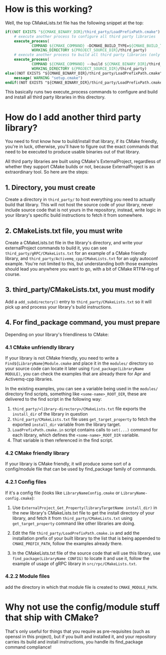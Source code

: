 # How is this working?

Well, the top CMakeLists.txt file has the following snippet at the top:

```cmake
if((NOT EXISTS "${CMAKE_BINARY_DIR}/third_party/LoadPrefixPath.cmake") OR ("${FORCE_THIRD_PARTY_BUILD}"))
    # execute another process to configure all third party libraries
    execute_process(
            COMMAND ${CMAKE_COMMAND} -DCMAKE_BUILD_TYPE=${CMAKE_BUILD_TYPE} -G ${CMAKE_GENERATOR} -H. -B${CMAKE_BINARY_DIR}/third_party
            WORKING_DIRECTORY ${PROJECT_SOURCE_DIR}/third_party)
    # execute another process to build all third party libraries (only if we don't have them!)
    execute_process(
            COMMAND ${CMAKE_COMMAND} --build ${CMAKE_BINARY_DIR}/third_party
            WORKING_DIRECTORY ${PROJECT_SOURCE_DIR}/third_party)
else((NOT EXISTS "${CMAKE_BINARY_DIR}/third_party/LoadPrefixPath.cmake") OR ("${FORCE_THIRD_PARTY_BUILD}"))
    message( WARNING "setup.cmake")
endif((NOT EXISTS "${CMAKE_BINARY_DIR}/third_party/LoadPrefixPath.cmake") OR ("${FORCE_THIRD_PARTY_BUILD}"))
```

This basically runs two execute_process commands to configure and build and install all third party libraries in this
directory.


# How do I add another third party library?

You need to first know how to build/install that library, if its CMake friendly, you're in luck, otherwise, you'll have 
to figure out the exact commands that need to be executed to produce usable binaries out of that library.

All third party libraries are built using CMake's ExternalProject, regardless of whether they support CMake builds or
not, because ExternalProject is an extraordinary tool. So here are the steps:

## 1. Directory, you must create
Create a directory in `third_party/` to host everything you need to actually build that library. This will not host
the source code of your library, never include source code that is not yours in the repository, instead, write logic in
your library's specific build instructions to fetch it from somewhere.

## 2. CMakeLists.txt file, you must write
Create a CMakeLists.txt file in the library's directory, and write your externalProject commands to build it, you
can see `third_party/gRPC/CMakeLists.txt` for an example of a CMake friendly library, and 
`third_party/Activemq_cpp/CMakeLists.txt` for an ugly autoconf example. You're not limited to this, but understanding 
both those examples should lead you anywhere you want to go, with a bit of CMake RTFM-ing of course.

## 3. third_party/CMakeLists.txt, you must modify

Add a `add_subdirectory()` entry to `third_party/CMakeLists.txt` so it will pick up and process your library's build 
instructions.

## 4. For find_package command, you must prepare

Depending on your library's friendliness to CMake:

### 4.1 CMake unfriendly library
 If your library is not CMake friendly, you need to write a `Find${LibraryName}Module.cmake` and place it in the 
`modules/` directory so your source code can locate it later using `find_package(LibraryName MODULE)`, you can check
the examples that are already there for Apr and Activemq-cpp libraries.

In the existing examples, you can see a variable being used in the `modules/` directory find scripts, something like
`<some-name>_ROOT_DIR`, these are delivered to the find script in the following way:
1. `third_party/<library-directory>/CMakeLists.txt` file exports the `install_dir` of the library in question
2. `third_party/CMakeLists.txt` file uses `get_target_property` to fetch the exported `install_dir` variable from the 
library target.
3. `LoadPrefixPath.cmake.in` script contains calls to `set(...)` command for each library, which defines the
`<some-name>_ROOT_DIR` variable.
4. That variable is then referenced in the find script.

### 4.2 CMake friendly library
If your library is CMake friendly, it will produce some sort of a config/module file that can be used by
find_package family of commands.

### 4.2.1 Config files
If it's a config file (looks like `LibraryNameConfig.cmake` or `LibraryName-config.cmake`):
1. Use `ExternalProject_Get_Property(libraryTargetName install_dir)` in the new library's CMakeLists.txt file to get the
 install directory of your library, and fetch it from `third_party/CMakeLists.txt` using `get_target_property` 
 command like other libraries are doing.
         
2. Edit the file `third_party/LoadPrefixPath.cmake.in` and add the installation prefix of your built library to the 
list that is being appended to `CMAKE_PREFIX_PATH`, follow the examples already there.

3. In the CMakeLists.txt file of the source code that will use this library, use `find_package(LibraryName CONFIG)`
        to locate it and use it, follow the example of usage of gRPC library in `src/rpc/CMakeLists.txt`.
        
### 4.2.2 Module files
add the directory in which that module file is created to `CMAKE_MODULE_PATH`.


# Why not use the config/module stuff that ship with CMake?

That's only useful for things that you require as pre-requisites (such as openssl in this project), but if you built and
installed it, and your repository carries its build and install instructions, you handle its find_package command 
compliance!
        
